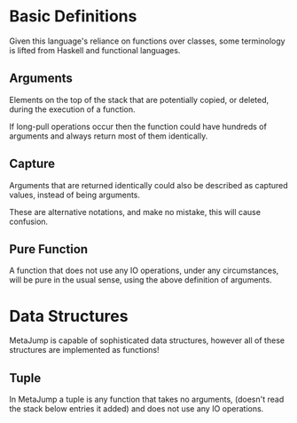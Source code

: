 
Basic Definitions
=================

Given this language's reliance on functions over classes, some terminology is lifted from Haskell and functional languages.

Arguments
---------

Elements on the top of the stack that are potentially copied, or deleted, during the execution of a function.

If long-pull operations occur then the function could have hundreds of arguments and always return most of them identically.

Capture
-------

Arguments that are returned identically could also be described as captured values, instead of being arguments.

These are alternative notations, and make no mistake, this will cause confusion.

Pure Function
-------------

A function that does not use any IO operations, under any circumstances, will be pure in the usual sense, using the above definition of arguments.

Data Structures
===============

MetaJump is capable of sophisticated data structures, however all of these structures are implemented as functions!

Tuple
-----

In MetaJump a tuple is any function that takes no arguments, (doesn't read the stack below entries it added) and does not use any IO operations.